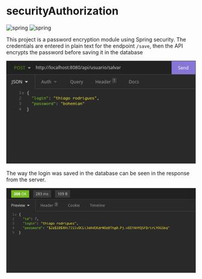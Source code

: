 # securityAuthorization

![spring](https://img.shields.io/badge/Spring-6DB33F?logo=spring&logoColor=white)
![spring](https://img.shields.io/badge/PostgreSQL-316192?logo=postgresql&logoColor=white)

This project is a password encryption module using Spring security. 
The credentials are entered in plain text for the endpoint `/save`, then the API encrypts the password before saving it in the database

![salvar](https://github.com/andarino/securityAuthorization/blob/main/eclipse-workspace/cryptpass/img/salvar.png)

The way the login was saved in the database can be seen in the response from the server.

![serverResponse](https://github.com/andarino/securityAuthorization/blob/main/eclipse-workspace/cryptpass/img/serveR.png)

